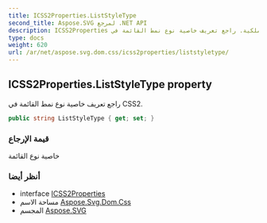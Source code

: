 ```yaml
---
title: ICSS2Properties.ListStyleType
second_title: Aspose.SVG لمرجع .NET API
description: ICSS2Properties ملكية. راجع تعريف خاصية نوع نمط القائمة في CSS2.
type: docs
weight: 620
url: /ar/net/aspose.svg.dom.css/icss2properties/liststyletype/
---
```

## ICSS2Properties.ListStyleType property

راجع تعريف خاصية نوع نمط القائمة في CSS2.

```csharp
public string ListStyleType { get; set; }
```

### قيمة الإرجاع

خاصية نوع القائمة

### أنظر أيضا

* interface [ICSS2Properties](../)
* مساحة الاسم [Aspose.Svg.Dom.Css](../../icss2properties/)
* المجسم [Aspose.SVG](../../../)


